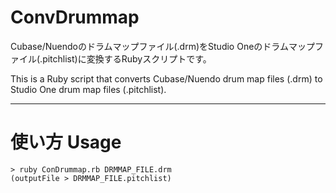 # ConvDrummap

Cubase/Nuendoのドラムマップファイル(.drm)をStudio Oneのドラムマップファイル(.pitchlist)に変換するRubyスクリプトです。

This is a Ruby script that converts Cubase/Nuendo drum map files (.drm) to Studio One drum map files (.pitchlist).

---

# 使い方 Usage

``` 
> ruby ConDrummap.rb DRMMAP_FILE.drm 
(outputFile > DRMMAP_FILE.pitchlist)
```

